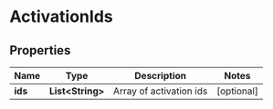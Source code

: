
# ActivationIds

## Properties
Name | Type | Description | Notes
------------ | ------------- | ------------- | -------------
**ids** | **List&lt;String&gt;** | Array of activation ids |  [optional]



